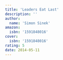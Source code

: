 ```yaml
---
title: 'Leaders Eat Last'
description: ''
author:
  name: 'Simon Sinek'
amazon:
  isbn: '1591848016'
cover:
  isbn: '1591848016'
rating: 5
date: 2014-05-11
---
```

